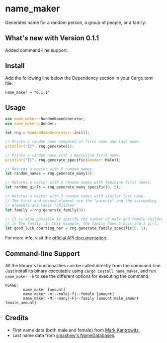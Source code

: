 # name_maker
Generates name for a random person, a group of people, or a family.

## What's new with Version 0.1.1
Added command-line support.

## Install
Add the following line below the Dependency section in your Cargo.toml file:
```
name_maker = "0.1.1"
```

## Usage
```rust
use name_maker::RandomNameGenerator;
use name_maker::Gender;

let rng = RandomNameGenerator::init();

// Prints a random name composed of first name and last name.
println!("{}", rng.generate()); 

// Prints a random name with a masculine first name.
println!("{}", rng.generate_specific(Gender::Male));

// Returns a vector with 5 random names.
let random_names = rng.generate_many(5);

// Returns a vector with 5 random names with feminine first names.
let random_girls = rng.generate_many_specific(0, 5);

// Returns a vector with 5 random names with similar last name.
// The first and second element are the "parents" and the succeeding
// elements are their "children".
let family = rng.generate_family(3);

// It is also possible to specify the number of male and female children
// in the family. In this example, the family have 5 boys and 1 girl.
let good_luck_courting_her = rng.generate_family_specific(5, 1);
```
For more info, visit the [official API documentation](https://docs.rs/name_maker/0.1.0).

## Command-line Support
All the library's functionalities can be called directly from the command-line. Just
install its binary executable using `cargo install name_maker`, and run `name_maker -h`
to see the different options for executing the command:

```
USAGE:
        name_maker [amount]
        name_maker -m|--male|-f|--female [amount]
        name_maker -M|--many|-F|--family [amount|male_amount female_amount]
```

## Credits
* First name data (both male and female) from [Mark Kantrowitz](https://www.cs.cmu.edu/afs/cs/Web/Groups/AI/areas/nlp/corpora/names/male.txt).
* Last name data from [smashew's NameDatabases](https://github.com/smashew/NameDatabases/blob/master/NamesDatabases/surnames/us.txt).